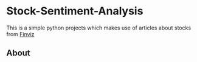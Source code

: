 # Stock-Sentiment-Analysis
This is a simple python projects which makes use of articles about stocks from [Finviz](https://www.finviz.com)

## About
